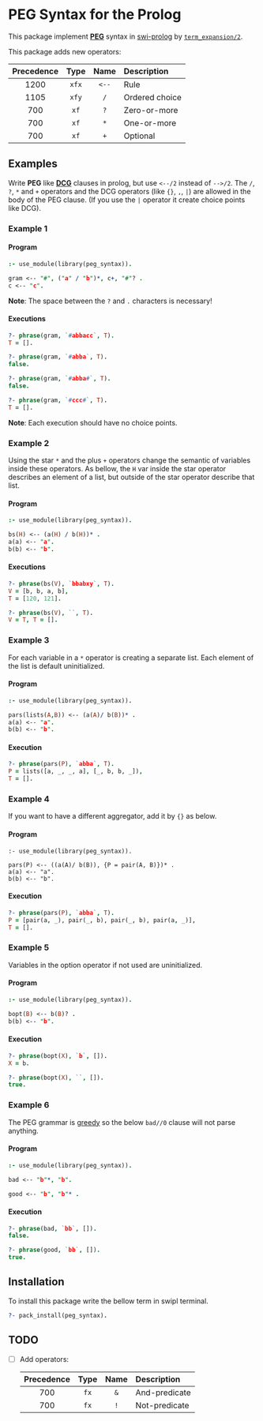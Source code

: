 # PEG Syntax for the Prolog

This package implement **[PEG]** syntax in [swi-prolog] by [`term_expansion/2`].

This package adds new operators:

| Precedence | Type  | Name  | Description    |
|:----------:|:-----:|:-----:|:-------------- |
|    1200    | `xfx` | `<--` | Rule           |
|    1105    | `xfy` |  `/`  | Ordered choice |
|    700     | `xf`  |  `?`  | Zero-or-more   |
|    700     | `xf`  |  `*`  | One-or-more    |
|    700     | `xf`  |  `+`  | Optional       |

## Examples

Write **PEG** like **[DCG]** clauses in prolog, but use `<--/2` instead of `-->/2`. The `/`, `?`, `*` and `+` operators and the DCG operators (like `{}`, `,`, `|`) are allowed in the body of the PEG clause. (If you use the `|` operator it create choice points like DCG).

### Example 1

#### Program

```prolog
:- use_module(library(peg_syntax)).

gram <-- "#", ("a" / "b")*, c+, "#"? .
c <-- "c".
```

**Note**: The space between the `?` and `.` characters is necessary! 

#### Executions

```prolog
?- phrase(gram, `#abbacc`, T).
T = [].

?- phrase(gram, `#abba`, T).
false.

?- phrase(gram, `#abba#`, T).
false.

?- phrase(gram, `#ccc#`, T).
T = [].
```

**Note**: Each execution should have no choice points.

### Example 2

Using the star `*` and the plus `+` operators change the semantic of variables inside these operators. As bellow, the `H` var inside the star operator describes an element of a list, but outside of the star operator describe that list.

#### Program

```prolog
:- use_module(library(peg_syntax)).

bs(H) <-- (a(H) / b(H))* .
a(a) <-- "a".
b(b) <-- "b".
```

#### Executions

```prolog
?- phrase(bs(V), `bbabxy`, T).
V = [b, b, a, b],
T = [120, 121].

?- phrase(bs(V), ``, T).
V = T, T = [].
```


### Example 3

For each variable in a `*` operator is creating a separate list. Each element of the list is default uninitialized.

#### Program
```prolog
:- use_module(library(peg_syntax)).

pars(lists(A,B)) <-- (a(A)/ b(B))* .
a(a) <-- "a".
b(b) <-- "b".
```

#### Execution

```prolog
?- phrase(pars(P), `abba`, T).
P = lists([a, _, _, a], [_, b, b, _]),
T = [].
```

### Example 4

If you want to have a different aggregator, add it by `{}` as below.

#### Program
```
:- use_module(library(peg_syntax)).

pars(P) <-- ((a(A)/ b(B)), {P = pair(A, B)})* .
a(a) <-- "a".
b(b) <-- "b".
```
#### Execution
```prolog
?- phrase(pars(P), `abba`, T).
P = [pair(a, _), pair(_, b), pair(_, b), pair(a, _)],
T = [].

```

### Example 5

Variables in the option operator if not used are uninitialized. 

#### Program
```prolog
:- use_module(library(peg_syntax)).

bopt(B) <-- b(B)? .
b(b) <-- "b".
```
#### Execution
```prolog
?- phrase(bopt(X), `b`, []).
X = b.

?- phrase(bopt(X), ``, []).
true.
```

### Example 6

The PEG grammar is [greedy] so the below `bad//0` clause will not parse anything.

#### Program

```prolog
:- use_module(library(peg_syntax)).

bad <-- "b"*, "b".

good <-- "b", "b"* .
```

#### Execution

```prolog
?- phrase(bad, `bb`, []).
false.

?- phrase(good, `bb`, []).
true.
```

## Installation

To install this package write the bellow term in swipl terminal.

```prolog
?- pack_install(peg_syntax).
```

## TODO

 - [ ] Add operators:

    | Precedence | Type | Name | Description   |
    |:----------:|:----:|:----:|:------------- |
    |    700     | `fx` | `&`  | And-predicate |
    |    700     | `fx` | `!`  | Not-predicate |

[PEG]: https://en.wikipedia.org/wiki/Parsing_expression_grammar
[`term_expansion/2`]: https://www.swi-prolog.org/pldoc/doc_for?object=term_expansion/2
[swi-prolog]: https://www.swi-prolog.org/
[DCG]: https://eu.swi-prolog.org/pldoc/man?section=DCG
[greedy]: https://en.wikipedia.org/wiki/Greedy_algorithm
